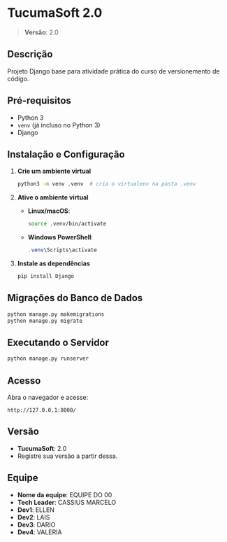 # TucumaSoft 2.0

> **Versão**: 2.0

## Descrição

Projeto Django base para atividade prática do curso de versionemento de código.

## Pré-requisitos

- Python 3
- `venv` (já incluso no Python 3)
- Django

## Instalação e Configuração

1. **Crie um ambiente virtual**
   ```bash
   python3 -m venv .venv  # cria o virtualenv na pasta .venv
   ```

2. **Ative o ambiente virtual**
   - **Linux/macOS**:
     ```bash
     source .venv/bin/activate
     ```
   - **Windows PowerShell**:
     ```powershell
     .venv\Scripts\activate
     ```

3. **Instale as dependências**
   ```bash
   pip install Django
   ```

## Migrações do Banco de Dados

```bash
python manage.py makemigrations
python manage.py migrate
```

## Executando o Servidor

```bash
python manage.py runserver
```

## Acesso

Abra o navegador e acesse:

```
http://127.0.0.1:8000/
```

## Versão

- **TucumaSoft**: 2.0
- Registre sua versão a partir dessa.

## Equipe

- **Nome da equipe**: EQUIPE DO 00
- **Tech Leader**: CASSIUS MARCELO
- **Dev1**: ELLEN
- **Dev2**: LAIS
- **Dev3**: DARIO
- **Dev4**: VALERIA

